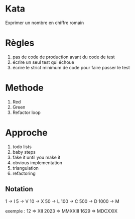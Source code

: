 # Kata 

Exprimer un nombre en chiffre romain 

# Règles

1. pas de code de production avant du code de test
2. écrire un seul test qui échoue
3. écrire le strict minimum de code pour faire passer le test

# Methode

1. Red
2. Green
3. Refactor
loop

# Approche

1. todo lists
2. baby steps
3. fake it until you make it
4. obvious implementation
5. triangulation
6. refactoring

## Notation
1    -> I
5    -> V
10   -> X
50   -> L
100  -> C
500  -> D
1000 -> M

exemple : 
12 => XII
2023 => MMXXIII
1629 => MDCXXIX